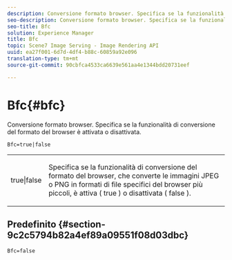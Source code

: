 ```yaml
---
description: Conversione formato browser. Specifica se la funzionalità di conversione del formato del browser è attivata o disattivata.
seo-description: Conversione formato browser. Specifica se la funzionalità di conversione del formato del browser è attivata o disattivata.
seo-title: Bfc
solution: Experience Manager
title: Bfc
topic: Scene7 Image Serving - Image Rendering API
uuid: ea27f001-6d7d-4df4-b88c-60859a92e096
translation-type: tm+mt
source-git-commit: 90cbfca4533ca6639e561aa4e1344bdd20731eef

---
```



# Bfc{#bfc}

Conversione formato browser. Specifica se la funzionalità di conversione del formato del browser è attivata o disattivata.

<!--<a id="section_2768B2BEEE214676AA32F17E2A0E3343"></a>-->

`Bfc=true|false`

<table id="simpletable_998CF426296945FEA48D19E33B71A17E"> 
 <tr class="strow"> 
  <td class="stentry"> <p> <span class="codeph"> true|false </span> </p> </td> 
  <td class="stentry"> <p>Specifica se la funzionalità di conversione del formato del browser, che converte le immagini JPEG o PNG in formati di file specifici del browser più piccoli, è attiva ( <span class="codeph"> true </span>) o disattivata ( <span class="codeph"> false </span>). </p> </td> 
 </tr> 
</table>

## Predefinito {#section-9c2c5794b82a4ef89a09551f08d03dbc}

`Bfc=false`
